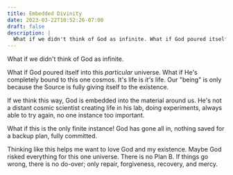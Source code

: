 ```yaml
---
title: Embedded Divinity
date: 2023-03-22T10:52:26-07:00
draft: false
description: |
  What if we didn't think of God as infinite. What if God poured itself into this particular universe.
---
```


What if we didn't think of God as infinite.

What if God poured itself into this *particular* universe. What if He's completely bound to this one cosmos. It's life is *it's* life. Our "being" is only because the Source is fully giving itself to the existence.

If we think this way, God is embedded into the material around us. He's not a distant cosmic scientist creating life in his lab, doing experiments, always able to try again, no one instance too important.

What if this is the only finite instance! God has gone all in, nothing saved for a backup plan, fully committed.

Thinking like this helps me want to love God and my existence. Maybe God risked everything for this one universe. There is no Plan B. If things go wrong, there is no do-over; only repair, forgiveness, recovery, and mercy.
